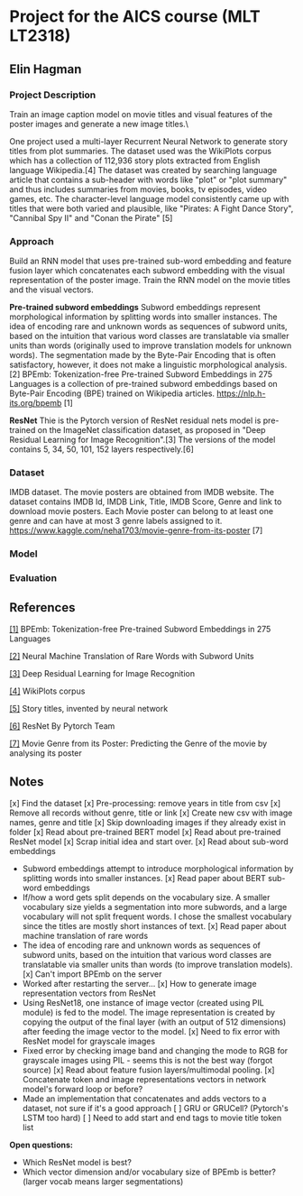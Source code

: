 # Project for the AICS course (MLT LT2318)

## Elin Hagman

### Project Description

Train an image caption model on movie titles and visual features of the poster images and generate a new image titles.\

One project used a multi-layer Recurrent Neural Network to generate story titles from plot summaries. The dataset used was the WikiPlots corpus which has a collection of 112,936 story plots extracted from English language Wikipedia.[4]  The dataset was created by searching language article that contains a sub-header with words like "plot" or "plot summary" and thus includes summaries from movies, books, tv episodes, video games, etc.  The character-level language model consistently came up with titles that were both varied and plausible, like "Pirates: A Fight Dance Story", "Cannibal Spy II" and "Conan the Pirate" [5]

### Approach

Build an RNN model that uses pre-trained sub-word embedding and feature fusion layer which concatenates each subword embedding with the visual representation of the poster image. Train the RNN model on the movie titles and the visual vectors.

**Pre-trained subword embeddings**
Subword embeddings represent morphological information by splitting words into smaller instances. The idea of encoding rare and unknown words as sequences of subword units, based on the intuition that various word classes are translatable via smaller units than words (originally used to improve translation models for unknown words). The segmentation made by the Byte-Pair Encoding that is often satisfactory, however, it does not make a linguistic morphological analysis.[2] BPEmb: Tokenization-free Pre-trained Subword Embeddings in 275 Languages is a collection of pre-trained subword embeddings based on Byte-Pair Encoding (BPE) trained on Wikipedia articles. https://nlp.h-its.org/bpemb [1]

**ResNet**
Thie is the Pytorch version of ResNet residual nets model is pre-trained on the ImageNet classification dataset, as proposed in "Deep Residual Learning for Image Recognition".[3] The versions of the model contains 5, 34, 50, 101, 152 layers respectively.[6]

### Dataset

IMDB dataset. The movie posters are obtained from IMDB website. The dataset contains IMDB Id, IMDB Link, Title, IMDB Score, Genre and link to download movie posters. Each Movie poster can belong to at least one genre and can have at most 3 genre labels assigned to it. https://www.kaggle.com/neha1703/movie-genre-from-its-poster [7]

### Model

### Evaluation

## References

[[1]](https://www.aclweb.org/anthology/L18-1473/)
BPEmb: Tokenization-free Pre-trained Subword Embeddings in 275 Languages

[[2]](https://www.aclweb.org/anthology/P16-1162/)
Neural Machine Translation of Rare Words with Subword Units

[[3]](https://arxiv.org/abs/1512.03385)
Deep Residual Learning for Image Recognition

[[4]](https://github.com/markriedl/WikiPlots) 
WikiPlots corpus

[[5]](https://aiweirdness.com/post/160014619217/story-titles-invented-by-neural-network)
Story titles, invented by neural network

[[6]](https://pytorch.org/hub/pytorch_vision_resnet/)
ResNet By Pytorch Team

[[7]](https://www.kaggle.com/neha1703/movie-genre-from-its-poster)
Movie Genre from its Poster: Predicting the Genre of the movie by analysing its poster

## Notes

[x] Find the dataset
[x] Pre-processing: remove years in title from csv
[x] Remove all records without genre, title or link
[x] Create new csv with image names, genre and title
[x] Skip downloading images if they already exist in folder
[x] Read about pre-trained BERT model
[x] Read about pre-trained ResNet model
[x] Scrap initial idea and start over.
[x] Read about sub-word embeddings
- Subword embeddings attempt to introduce morphological information by splitting words into smaller instances.
[x] Read paper about BERT sub-word embeddings
- If/how a word gets split depends on the vocabulary size. A smaller vocabulary size yields a segmentation into more subwords, and a large vocabulary will not split frequent words. I chose the smallest vocabulary since the titles are mostly short instances of text.
[x] Read paper about machine translation of rare words
- The idea of encoding rare and unknown words as sequences of subword units, based on the intuition that various word classes are translatable via smaller units than words (to improve translation models).
[x] Can't import BPEmb on the server
- Worked after restarting the server...
[x] How to generate image representation vectors from ResNet
- Using ResNet18, one instance of image vector (created using PIL module) is fed to the model. The image representation is created by copying the output of the final layer (with an output of 512 dimensions) after feeding the image vector to the model.
[x] Need to fix error with ResNet model for grayscale images
- Fixed error by checking image band and changing the mode to RGB for grayscale images using PIL - seems this is not the best way (forgot source)
[x] Read about feature fusion layers/multimodal pooling.
[x] Concatenate token and image representations vectors in network model's forward loop or before?
- Made an implementation that concatenates and adds vectors to a dataset, not sure if it's a good approach
[ ] GRU or GRUCell? (Pytorch's LSTM too hard)
[ ] Need to add start and end tags to movie title token list

**Open questions:**

- Which ResNet model is best?
- Which vector dimension and/or vocabulary size of BPEmb is better? (larger vocab means larger segmentations)
